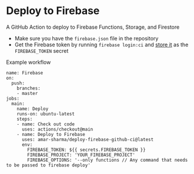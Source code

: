 # Deploy to Firebase

A GitHub Action to deploy to Firebase Functions, Storage, and Firestore

- Make sure you have the `firebase.json` file in the repository
- Get the Firebase token by running `firebase login:ci` and [store it](https://help.github.com/en/actions/configuring-and-managing-workflows/creating-and-storing-encrypted-secrets) as the `FIREBASE_TOKEN` secret

Example workflow

```
name: Firebase
on:
  push:
    branches:
    - master
jobs:
  main:
    name: Deploy
    runs-on: ubuntu-latest
    steps:
    - name: Check out code
      uses: actions/checkout@main
    - name: Deploy to Firebase
      uses: amar-sharma/deploy-firebase-github-ci@latest
      env:
        FIREBASE_TOKEN: ${{ secrets.FIREBASE_TOKEN }}
        FIREBASE_PROJECT: 'YOUR_FIREBASE_PROJECT'
        FIREBASE_OPTIONS: '--only functions // Any command that needs to be passed to firebase deploy'
```
